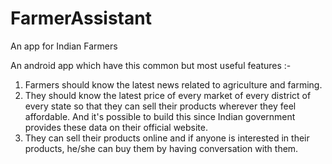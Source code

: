 # FarmerAssistant
An app for Indian Farmers

An android app which have this common but most useful features :-
1. Farmers should know the latest news related to agriculture and farming.
2. They should know the latest price of every market of every district of every state so that they can sell their products wherever they feel affordable. And it's possible to build this since Indian government provides these data on their official website.
3. They can sell their products online and if anyone is interested in their products, he/she can buy them by having conversation with them.

